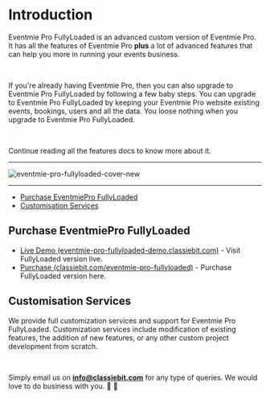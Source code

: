 # Introduction

Eventmie Pro FullyLoaded is an advanced custom version of Eventmie Pro. It has all the features of Eventmie Pro **plus** a lot of advanced features that can help you more in running your events business.

<br>

If you're already having Eventmie Pro, then you can also upgrade to Eventmie Pro FullyLoaded by following a few baby steps. You can upgrade to Eventmie Pro FullyLoaded by keeping your Eventmie Pro website existing events, bookings, users and all the data. You loose nothing when you upgrade to Eventmie Pro FullyLoaded.

<br>

Continue reading all the features docs to know more about it.

---

![eventmie-pro-fullyloaded-cover-new](https://eventmie-pro-docs.classiebit.com//images/fullyloaded/eventmie-pro-fullyloaded-cover-new.jpg "eventmie-pro-fullyloaded-cover-new")

---

- [Purchase EventmiePro FullyLoaded](#Purchase-EventmiePro-FullyLoaded)
- [Customisation Services](#customisation-services)



<a name="Purchase-EventmiePro-FullyLoaded"></a>
## Purchase EventmiePro FullyLoaded


+ [Live Demo (eventmie-pro-fullyloaded-demo.classiebit.com)](https://eventmie-pro-fullyloaded-demo.classiebit.com) - Visit FullyLoaded version live.
+ [Purchase (classiebit.com/eventmie-pro-fullyloaded)](https://classiebit.com/eventmie-pro-fullyloaded) -  Purchase FullyLoaded version here.


<a name="customisation-services"></a>
## Customisation Services

We provide full customization services and support for Eventmie Pro FullyLoaded. Customization services include modification of existing features, the addition of new features, or any other custom project development from scratch.

<br>

Simply email us on **info@classiebit.com** for any type of queries. We would love to do business with you. 🙏 🤝 
